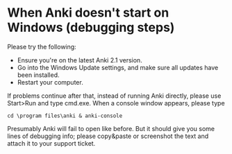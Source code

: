 # When Anki doesn't start on Windows (debugging steps)

Please try the following:

- Ensure you're on the latest Anki 2.1 version.
- Go into the Windows Update settings, and make sure all updates have been installed.
- Restart your computer.

If problems continue after that, instead of running Anki directly, please use Start>Run and type cmd.exe. When a console window appears, please type

    cd \program files\anki & anki-console

Presumably Anki will fail to open like before. But it should give you some lines of debugging info; please copy&paste or screenshot the text and attach it to your support ticket.
